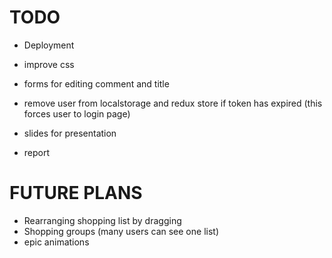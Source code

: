 TODO
===
- Deployment
- improve css
- forms for editing comment and title
- remove user from localstorage and redux store if token has expired (this forces user to login page)

- slides for presentation
- report 

FUTURE PLANS
===
- Rearranging shopping list by dragging
- Shopping groups (many users can see one list)
- epic animations